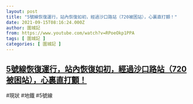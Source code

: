 ```yaml
---
layout: post
title: "5號線恢復運行，站內恢復如初，經過沙口路站（720被困站），心裏直打顫！"
date: 2021-09-15T08:16:24.000Z
author: 圍城記
from: https://www.youtube.com/watch?v=RPoeOkp1PPA
tags: [ 圍城記 ]
categories: [ 圍城記 ]
---
```

<!--1631693784000-->
[5號線恢復運行，站內恢復如初，經過沙口路站（720被困站），心裏直打顫！](https://www.youtube.com/watch?v=RPoeOkp1PPA)
------

<div>
#現狀 #地鐵 #5號線
</div>
